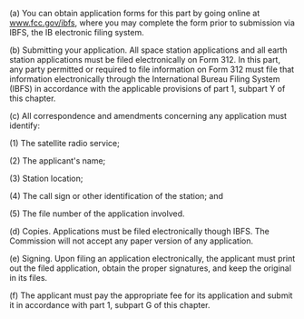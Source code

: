 (a) You can obtain application forms for this part by going online at www.fcc.gov/ibfs, where you may complete the form prior to submission via IBFS, the IB electronic filing system.

(b) Submitting your application. All space station applications and all earth station applications must be filed electronically on Form 312. In this part, any party permitted or required to file information on Form 312 must file that information electronically through the International Bureau Filing System (IBFS) in accordance with the applicable provisions of part 1, subpart Y of this chapter.

(c) All correspondence and amendments concerning any application must identify:

(1) The satellite radio service;

(2) The applicant's name;

(3) Station location;

(4) The call sign or other identification of the station; and

(5) The file number of the application involved.

(d) Copies. Applications must be filed electronically though IBFS. The Commission will not accept any paper version of any application.

(e) Signing. Upon filing an application electronically, the applicant must print out the filed application, obtain the proper signatures, and keep the original in its files.

(f) The applicant must pay the appropriate fee for its application and submit it in accordance with part 1, subpart G of this chapter.

